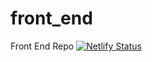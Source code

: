 # front_end
Front End Repo
[![Netlify Status](https://api.netlify.com/api/v1/badges/39575cad-02c3-46b0-9e0f-7eebbd6b60e7/deploy-status)](https://app.netlify.com/sites/donation-bot/deploys)